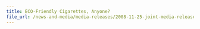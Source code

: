 ```yaml
---
title: ECO-Friendly Cigarettes, Anyone?
file_url: /news-and-media/media-releases/2008-11-25-joint-media-release.pdf
---
```

